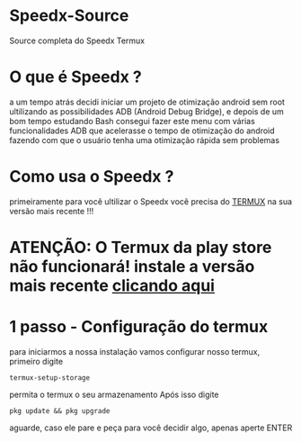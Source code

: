 # Speedx-Source
Source completa do Speedx Termux

# O que é Speedx ?
a um tempo atrás decidi iniciar um projeto de otimização android sem root ultilizando as possibilidades ADB (Android Debug Bridge), e depois de um bom tempo estudando Bash consegui fazer este menu com várias funcionalidades ADB que acelerasse o tempo de otimização do android fazendo com que o usuário tenha uma otimização rápida sem problemas

# Como usa o Speedx ?
primeiramente para você ultilizar o Speedx você precisa do [TERMUX](https://f-droid.org/repo/com.termux_1020.apk) na sua versão mais recente !!!
# ATENÇÃO: O Termux da play store não funcionará! instale a versão mais recente [clicando aqui](https://f-droid.org/repo/com.termux_1020.apk) 

# 1 passo - Configuração do termux
para iniciarmos a nossa instalação vamos configurar nosso termux, primeiro digite 
```
termux-setup-storage
```
permita o termux o seu armazenamento 
Após isso digite 
```
pkg update && pkg upgrade
```
aguarde, caso ele pare e peça para você decidir algo, apenas aperte ENTER

